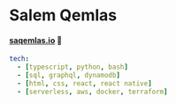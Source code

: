 # Salem Qemlas

#### [saqemlas.io](https://saqemlas.io/) 👋

```yaml
tech:
  - [typescript, python, bash]
  - [sql, graphql, dynamodb]
  - [html, css, react, react native]
  - [serverless, aws, docker, terraform]
```
